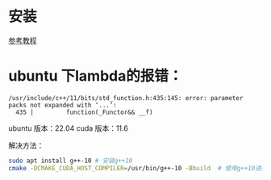 # 安装

[参考教程](https://blog.csdn.net/qq_31034951/article/details/134187395)

# ubuntu 下lambda的报错：

```
/usr/include/c++/11/bits/std_function.h:435:145: error: parameter packs not expanded with ‘...’:
  435 |         function(_Functor&& __f)
```

ubuntu 版本：22.04
cuda 版本：11.6

解决方法：

```bash
sudo apt install g++-10 # 安装g++10
cmake -DCMAKE_CUDA_HOST_COMPILER=/usr/bin/g++-10 -Bbuild  # 使用g++10进行编译
```


